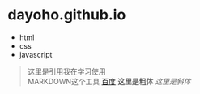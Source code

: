 # dayoho.github.io
* html
* css
* javascript

>这里是引用我在学习使用  
MARKDOWN这个工具
[百度](http://www.baidu.com)
**这里是粗体**
*这里是斜体*
